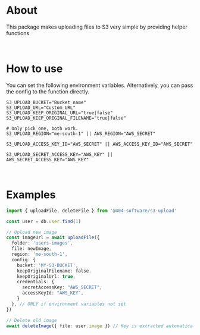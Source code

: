# About

This package makes uploading files to S3 very simple by providing helper functions

<br/>

# How to use

You can set the following environment variables. Alternatively, you can pass the config to the function directly.

```shell
S3_UPLOAD_BUCKET="Bucket name"
S3_UPLOAD_URL="Custom URL"
S3_UPLOAD_KEEP_ORIGINAL_URL="true|false"
S3_UPLOAD_KEEP_ORIGINAL_FILENAME="true|false"

# Only pick one, both work.
S3_UPLOAD_REGION="me-south-1" || AWS_REGION="AWS_SECRET"

S3_UPLOAD_ACCESS_KEY_ID="AWS_SECRET" || AWS_ACCESS_KEY_ID="AWS_SECRET"

S3_UPLOAD_SECRET_ACCESS_KEY="AWS_KEY" || AWS_SECRET_ACCESS_KEY="AWS_KEY"
```

<br/>

# Examples

```typescript
import { uploadFile, deleteFile } from '@404-software/s3-upload'

const user = db.user.find(1)

// Upload new image
const imageUrl = await uploadFile({
  folder: 'users-images',
  file: newImage,
  region: 'me-south-1',
  config: {
    bucket: 'MY-S3-BUCKET',
    keepOriginalFilename: false.
    keepOriginalUrl: true,
    credentials: {
      secretAccessKey: "AWS_SECRET",
      accessKeyId: "AWS_KEY",
    }
  }, // ONLY if environment variables not set
})

// Delete old image
await deleteImage({ file: user.image }) // Key is extracted automatically from URL
```
